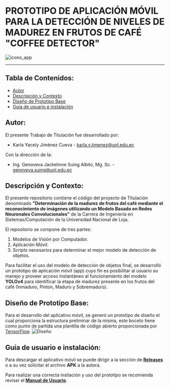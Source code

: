 # PROTOTIPO DE APLICACIÓN MÓVIL PARA LA DETECCIÓN DE NIVELES DE MADUREZ EN FRUTOS DE CAFÉ "COFFEE DETECTOR"
![icono_app](https://user-images.githubusercontent.com/58428369/220795561-6fcee84a-5e82-44fe-a67a-9e536f0174e1.png)

------------
## Tabla de Contenidos:
- [Autor](#autor)
- [Descripción y Contexto](#descripción-y-contexto)
- [Diseño de Prototipo Base](#diseño-de-prototipo-base)
- [Guía de usuario e instalación](#guía-de-usuario-e-instalación)

## Autor:
El presente Trabajo de Titulación fue desarrollado por:
- Karla Yacely Jiménez Cueva - karla.y.jimenez@unl.edu.ec

Con la dirección de la:
- Ing. Genoveva Jackelinne Suing Albito, Mg. Sc. - genoveva.suing@unl.edu.ec

## Descripción y Contexto:
El presente repositorio contiene el código del proyecto de Titulación denominado **"Determinación de la madurez de frutos del café mediante el reconocimiento de imágenes utilizando un Modelo Basado en Redes Neuronales Convolucionales"** de la Carrera de Ingeniería en Sistemas/Computación de la Universidad Nacional de Loja.

El repositorio se compone de tres partes: 
1. Modelos de Visión por Computador.
2. Aplicación Móvil.
3. Scripts necesarios para determinar el mejor modelo de detección de objetos.

Para facilitar el uso del modelo de detección de objetos final, se desarrolló un prototipo de aplicación móvil (app) cuyo fin es posibilitar al usuario su manejo y proveer acceso instantáneo al funcionamiento del modelo **YOLOv4** para identificar la etapa de madurez presente en los frutos del café (Inmaduro, Pinton, Maduro y Sobremaduro).

## Diseño de Prototipo Base:
Para el desarrollo del aplicativo móvil, se generó un prototipo de diseño el cual proporciona la estructura preliminar de la misma, este boceto tiene como punto de partida una plantilla de código abierto proporcionada por [TensorFlow](https://www.tensorflow.org/lite/examples/object_detection/overview "TensorFlow").
![Diseño](https://user-images.githubusercontent.com/58428369/220799593-a3b7327c-f204-4bf0-ba88-435bb54c9de9.png)

## Guía de usuario e instalación:
Para descargar el aplicativo móvil se puede dirigir a la sección de [**Releases** ](https://github.com/Computacion-UNL/coffe-detector/releases "**Releases** ") o a su vez solicitar el archivo **APK** a la autora.

Para realizar una correcta instlación y uso del prototipo se recomienda revisar el [**Manual de Usuario**](https://drive.google.com/file/d/1-DcN4Dpkq4kk70zbvH9_37j0BGRqHl4A/view?usp=sharing "**Manual de Usuario**").
